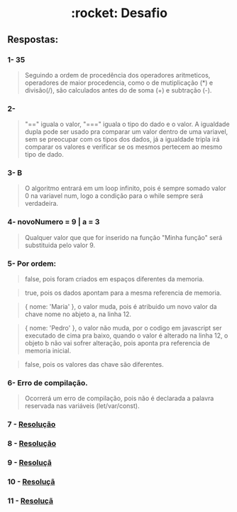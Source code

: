 <h1 align="center">:rocket: Desafio</h1>

## Respostas:

### 1- 35
> Seguindo a ordem de procedência dos operadores aritmeticos, operadores de maior procedencia, como o de mutiplicação (*) e divisão(/), são calculados antes do de soma (+) e subtração (-).

### 2- 
> "==" iguala o valor, "===" iguala o tipo do dado e o valor. A igualdade dupla pode ser usado pra comparar um valor dentro de uma variavel, sem se preocupar com os tipos dos dados, já a igualdade tripla irá comparar os valores e verificar se os mesmos pertecem ao mesmo tipo de dado.

### 3- B

> O algoritmo entrará em um loop infinito, pois é sempre somado valor 0 na variavel num, logo a condição para o while sempre será verdadeira. 

### 4- novoNumero = 9 | a = 3

> Qualquer valor que que for inserido na função "Minha função" será substituida pelo valor 9.

### 5- Por ordem:
> false, pois foram criados em espaços diferentes da memoria.

> true, pois os dados apontam para a mesma referencia de memoria.

> { nome: 'Maria' }, o valor muda, pois é atribuido um novo valor da chave nome no abjeto a, na linha 12.

> { nome: 'Pedro' }, o valor não muda, por o codigo em javascript ser executado de cima pra baixo, quando o valor é alterado na linha 12, o objeto b não vai sofrer alteração, pois aponta pra referencia de memoria inicial.

> false, pois os valores das chave são diferentes.

### 6-  Erro de compilação.
> Ocorrerá um erro de compilação, pois não é declarada a palavra reservada nas variáveis (let/var/const).

### 7 - [Resolução](https://github.com/crissipires/Desafio_JavaScript/blob/main/questao7.js)

### 8 - [Resolução](https://github.com/crissipires/Desafio_JavaScript/blob/main/questao8.js)

### 9 - [Resoluçã](https://github.com/crissipires/Desafio_JavaScript/blob/main/questao9.js)

### 10 - [Resoluçã](https://github.com/crissipires/Desafio_JavaScript/blob/main/questao10.js)
 
### 11 - [Resoluçã](https://github.com/crissipires/Desafio_JavaScript/blob/main/questao11.js)
